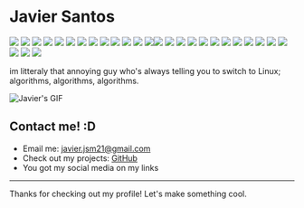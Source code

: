 # Javier Santos

![](https://img.shields.io/badge/Linux-%23ff0000?style=flat-square&logo=linux&logoColor=white) ![](https://img.shields.io/badge/Fedora-%231A8DFF?style=flat-square&logo=fedora&logoColor=white) ![](https://img.shields.io/badge/Python-%233776AB?style=flat-square&logo=python&logoColor=white) ![](https://img.shields.io/badge/Java-%23f89820?style=flat-square&logo=java&logoColor=white) ![](https://img.shields.io/badge/Neovim-%233B2C2F?style=flat-square&logo=neovim&logoColor=white) ![](https://img.shields.io/badge/VS_Code-%23007ACC?style=flat-square&logo=visual-studio-code&logoColor=white) ![](https://img.shields.io/badge/Git-%23F1502F?style=flat-square&logo=git&logoColor=white) ![](https://img.shields.io/badge/Docker-%232496ED?style=flat-square&logo=docker&logoColor=white) ![](https://img.shields.io/badge/Kubernetes-%23326ce5?style=flat-square&logo=kubernetes&logoColor=white) ![](https://img.shields.io/badge/PostgreSQL-%23336791?style=flat-square&logo=postgresql&logoColor=white) ![](https://img.shields.io/badge/Django-%23092E20?style=flat-square&logo=django&logoColor=white) ![](https://img.shields.io/badge/Flask-%23000B2A?style=flat-square&logo=flask&logoColor=white) ![](https://img.shields.io/badge/React-%2300d8ff?style=flat-square&logo=react&logoColor=white)![](https://img.shields.io/badge/Astro-%23FF5D01?style=flat-square&logo=astro&logoColor=white) ![](https://img.shields.io/badge/JavaScript-%23f7df1e?style=flat-square&logo=javascript&logoColor=black) ![](https://img.shields.io/badge/Node.js-%2361DAFB?style=flat-square&logo=node.js&logoColor=black) ![](https://img.shields.io/badge/HTML5-%23E34F26?style=flat-square&logo=html5&logoColor=white) ![](https://img.shields.io/badge/CSS3-%231572B6?style=flat-square&logo=css3&logoColor=white) ![](https://img.shields.io/badge/TypeScript-%23007ACC?style=flat-square&logo=typescript&logoColor=white) ![](https://img.shields.io/badge/SQL-%2300f?style=flat-square&logo=postgresql&logoColor=white) ![](https://img.shields.io/badge/Javascript-%23F0DB4F?style=flat-square&logo=javascript&logoColor=black) ![](https://img.shields.io/badge/Bootstrap-%238563AF?style=flat-square&logo=bootstrap&logoColor=white) ![](https://img.shields.io/badge/Tailwind_CSS-%2338B2AC?style=flat-square&logo=tailwind-css&logoColor=white) ![](https://img.shields.io/badge/MariaDB-%23004B87?style=flat-square&logo=mariadb&logoColor=white) ![](https://img.shields.io/badge/JetBrains-%23000000?style=flat-square&logo=jetbrains&logoColor=white) ![](https://img.shields.io/badge/Apache-%23D22128?style=flat-square&logo=apache&logoColor=white) ![](https://img.shields.io/badge/GraphQL-%23E10098?style=flat-square&logo=graphql&logoColor=white) ![](https://img.shields.io/badge/XFuzzy-%239ACD32?style=flat-square&logo=undefined&logoColor=white)

im litteraly that annoying guy who's always telling you to switch to Linux; algorithms, algorithms, algorithms.

![Javier's GIF](https://i.giphy.com/media/v1.Y2lkPTc5MGI3NjExOXJpMnY2YnB6cDJub3VqeXc4dXR2cThjbHMyYm9iajU1ZDBpaTM0cSZlcD12MV9pbnRlcm5hbF9naWZfYnlfaWQmY3Q9Zw/3osxYqNvrl2YaPGLaU/giphy.gif)

## Contact me! :D
- Email me: [javier.jsm21@gmail.com](mailto:javier.jsm21@gmail.com)
- Check out my projects: [GitHub](https://github.com/javsanmar5)
- You got my social media on my links

---

Thanks for checking out my profile! Let's make something cool.
